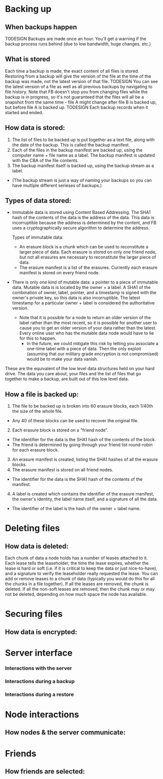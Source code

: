 # Backing up
## When backups happen
TODESIGN Backups are made once an hour. You'll get a warning if the backup process runs behind (due to low bandwidth, huge changes, etc.)

## What is stored
Each time a backup is made, the exact content of all files is stored. Restoring from a backup will give the version of the file at the time of the backup was made, not the latest version of that file. TODESIGN You can see the latest version of a file as well as all previous backups by navigating to file history. Note that FB doesn't stop you from changing files while the backup is in progress, so it's not guaranteed that the files will all be a snapshot from the same time - file A might change after file B is backed up, but before file A is backed up. TODESIGN Each backup records when it started and ended.

## How data is stored:

1) The list of files to be backed up is put together as a text file, along with the date of the backup.  This is called the backup manifest.
2) Each of the files in the backup manifest are backed up, using the computer name + file name as a label. The backup manifest is updated with the CBA of the file contents.
3) The backup manifest itself is backed up, using the backup stream as a label.
  * (The backup stream is just a way of naming your backups so you can have multiple different serieses of backups.)


## Types of data stored:
* Immutable data is stored using Content Based Addressing.  The SHA1 hash of the contents of the data is the address of the data.  This data
  is incorruptible because the address is determined by the content, and FB uses a cryptographically secure algorithm to determine the address.

  Types of immutable data:
  * An erasure block is a chunk which can be used to reconstitute a larger piece of data.  Each erasure is stored on only one friend node, but
    not all erasures are necessary to reconstitute the larger piece of data.
  * The erasure manifest is a list of the erasures.  Currently each erasure manifest is stored on every friend node.

* There is only one kind of mutable data: a pointer to a piece of immutable data.  Mutable data is is located by the owner + a label.  A SHA1
  of the combination of owner, label, pointer, and a timestamp is signed with the owner's private key, so this data is also incorruptible.
  The latest timestamp for a particular owner + label is considered the authoritative version.
  * Note that it is possible for a node to return an older version of the label rather than the most recent, so it is possible for another
    user to cause you to get an older version of your data rather than the latest.  Every online user who has the mutable data node
    would have to lie for this to happen.
    * In the future, we could mitigate this risk by letting you associate a one-time label with a piece of data.  Then the only exploit
      (assuming that our military grade encryption is not compromised) would be to make your data vanish.

These are the equivalent of the low level data structures held on your hard drive.  The data you care about, your files and the list
of files that go together to make a backup, are built out of this low level data.


## How a file is backed up:
1) The file to be backed up is broken into 60 erasure blocks, each 1/40th the size of the whole file.
  * Any 40 of these blocks can be used to recover the original file.
2) Each erasure block is stored on a "friend node".
  * The identifier for the data is the SHA1 hash of the contents of the block.
  * The friend is determined by going through your friend list round-robin for each erasure block.
3) An erasure manifest is created, listing the SHA1 hashes of all the erasure blocks.
4) The erasure manifest is stored on all friend nodes.
  * The identifier for the data is the SHA1 hash of the contents of the manifest.
4) A label is created which contains the identifier of the erasure manifest, the owner's identity, the label name itself, and a signature of all the data.
  *  The identifier of the label is the hash of the owner + label name.

# Deleting files
## How data is deleted:
Each chunk of data a node holds has a number of leases attached to it.  Each lease tells the leaseholder, the
time the lease expires, whether the lease is hard or soft (i.e. if it is critical to keep the data or just
nice-to-have), and a signature to verify the leaseholder really requested the lease.  You can add or remove
leases to a chunk of data (typically you would do this for all the chunks in a file together).  If all the
leases are removed, the chunk is deleted.  If all the non-soft leases are removed, then the chunk may
or may not be deleted, depending on how much space the node has available.

# Securing files
## How data is encrypted:

# Server interface
### Interactions with the server
### Interactions during a backup
### Interactions during a restore

# Node interactions
## How nodes & the server communicate:

# Friends
## How friends are selected:
